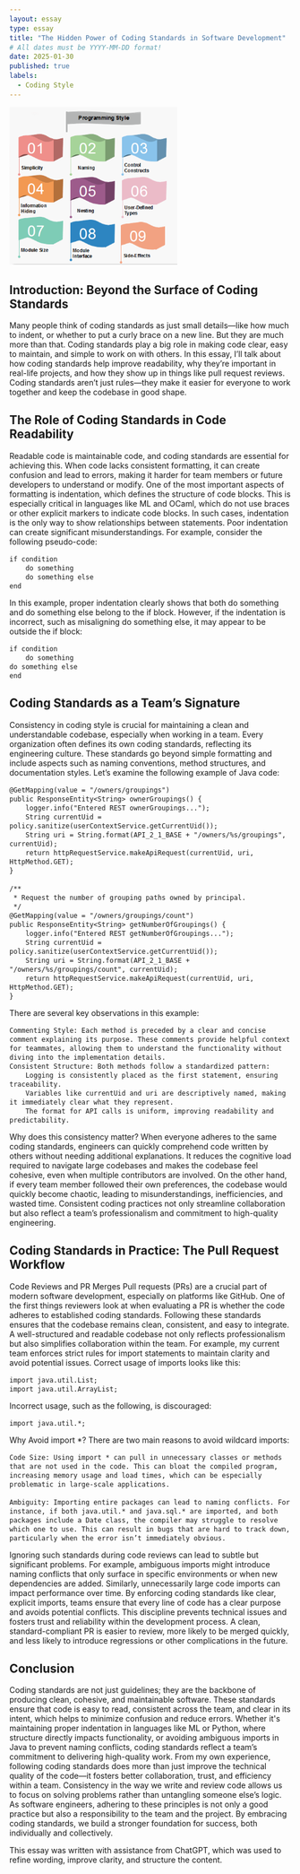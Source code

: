 ```yaml
---
layout: essay
type: essay
title: "The Hidden Power of Coding Standards in Software Development"
# All dates must be YYYY-MM-DD format!
date: 2025-01-30
published: true
labels:
  - Coding Style
---
```


<img width="300px" class="rounded float-start pe-4" src="../img/software-engineering-programming-style.png">

## Introduction: Beyond the Surface of Coding Standards

Many people think of coding standards as just small details—like how much to indent, or whether to put a curly brace on a new line. But they are much more than that. Coding standards play a big role in making code clear, easy to maintain, and simple to work on with others. In this essay, I’ll talk about how coding standards help improve readability, why they’re important in real-life projects, and how they show up in things like pull request reviews. Coding standards aren’t just rules—they make it easier for everyone to work together and keep the codebase in good shape.

## The Role of Coding Standards in Code Readability

Readable code is maintainable code, and coding standards are essential for achieving this. When code lacks consistent formatting, it can create confusion and lead to errors, making it harder for team members or future developers to understand or modify. One of the most important aspects of formatting is indentation, which defines the structure of code blocks. This is especially critical in languages like ML and OCaml, which do not use braces or other explicit markers to indicate code blocks. In such cases, indentation is the only way to show relationships between statements. Poor indentation can create significant misunderstandings. For example, consider the following pseudo-code:

```
if condition
    do something
    do something else
end
```
In this example, proper indentation clearly shows that both do something and do something else belong to the if block. However, if the indentation is incorrect, such as misaligning do something else, it may appear to be outside the if block:

```
if condition
    do something
do something else
end
```
## Coding Standards as a Team’s Signature

Consistency in coding style is crucial for maintaining a clean and understandable codebase, especially when working in a team. Every organization often defines its own coding standards, reflecting its engineering culture. These standards go beyond simple formatting and include aspects such as naming conventions, method structures, and documentation styles. Let’s examine the following example of Java code:

```
@GetMapping(value = "/owners/groupings")
public ResponseEntity<String> ownerGroupings() {
    logger.info("Entered REST ownerGroupings...");
    String currentUid = policy.sanitize(userContextService.getCurrentUid());
    String uri = String.format(API_2_1_BASE + "/owners/%s/groupings", currentUid);
    return httpRequestService.makeApiRequest(currentUid, uri, HttpMethod.GET);
}

/**
 * Request the number of grouping paths owned by principal.
 */
@GetMapping(value = "/owners/groupings/count")
public ResponseEntity<String> getNumberOfGroupings() {
    logger.info("Entered REST getNumberOfGroupings...");
    String currentUid = policy.sanitize(userContextService.getCurrentUid());
    String uri = String.format(API_2_1_BASE + "/owners/%s/groupings/count", currentUid);
    return httpRequestService.makeApiRequest(currentUid, uri, HttpMethod.GET);
}
```
There are several key observations in this example:

    Commenting Style: Each method is preceded by a clear and concise comment explaining its purpose. These comments provide helpful context for teammates, allowing them to understand the functionality without diving into the implementation details.
    Consistent Structure: Both methods follow a standardized pattern:
        Logging is consistently placed as the first statement, ensuring traceability.
        Variables like currentUid and uri are descriptively named, making it immediately clear what they represent.
        The format for API calls is uniform, improving readability and predictability.

Why does this consistency matter? When everyone adheres to the same coding standards, engineers can quickly comprehend code written by others without needing additional explanations. It reduces the cognitive load required to navigate large codebases and makes the codebase feel cohesive, even when multiple contributors are involved. On the other hand, if every team member followed their own preferences, the codebase would quickly become chaotic, leading to misunderstandings, inefficiencies, and wasted time. Consistent coding practices not only streamline collaboration but also reflect a team’s professionalism and commitment to high-quality engineering.
 
## Coding Standards in Practice: The Pull Request Workflow
Code Reviews and PR Merges
Pull requests (PRs) are a crucial part of modern software development, especially on platforms like GitHub. One of the first things reviewers look at when evaluating a PR is whether the code adheres to established coding standards. Following these standards ensures that the codebase remains clean, consistent, and easy to integrate. A well-structured and readable codebase not only reflects professionalism but also simplifies collaboration within the team. For example, my current team enforces strict rules for import statements to maintain clarity and avoid potential issues.
Correct usage of imports looks like this:
```
import java.util.List;
import java.util.ArrayList;
```
Incorrect usage, such as the following, is discouraged:
```
import java.util.*;
```
Why Avoid import *?
There are two main reasons to avoid wildcard imports:

    Code Size: Using import * can pull in unnecessary classes or methods that are not used in the code. This can bloat the compiled program, increasing memory usage and load times, which can be especially problematic in large-scale applications.

    Ambiguity: Importing entire packages can lead to naming conflicts. For instance, if both java.util.* and java.sql.* are imported, and both packages include a Date class, the compiler may struggle to resolve which one to use. This can result in bugs that are hard to track down, particularly when the error isn’t immediately obvious.

Ignoring such standards during code reviews can lead to subtle but significant problems. For example, ambiguous imports might introduce naming conflicts that only surface in specific environments or when new dependencies are added. Similarly, unnecessarily large code imports can impact performance over time. By enforcing coding standards like clear, explicit imports, teams ensure that every line of code has a clear purpose and avoids potential conflicts. This discipline prevents technical issues and fosters trust and reliability within the development process. A clean, standard-compliant PR is easier to review, more likely to be merged quickly, and less likely to introduce regressions or other complications in the future.

## Conclusion

Coding standards are not just guidelines; they are the backbone of producing clean, cohesive, and maintainable software. These standards ensure that code is easy to read, consistent across the team, and clear in its intent, which helps to minimize confusion and reduce errors. Whether it's maintaining proper indentation in languages like ML or Python, where structure directly impacts functionality, or avoiding ambiguous imports in Java to prevent naming conflicts, coding standards reflect a team’s commitment to delivering high-quality work. From my own experience, following coding standards does more than just improve the technical quality of the code—it fosters better collaboration, trust, and efficiency within a team. Consistency in the way we write and review code allows us to focus on solving problems rather than untangling someone else’s logic. As software engineers, adhering to these principles is not only a good practice but also a responsibility to the team and the project. By embracing coding standards, we build a stronger foundation for success, both individually and collectively.

This essay was written with assistance from ChatGPT, which was used to refine wording, improve clarity, and structure the content.
